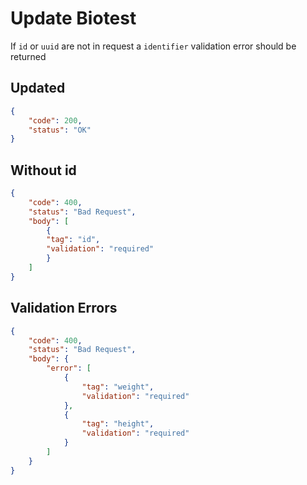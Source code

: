 # Update Biotest

If `id` or `uuid` are not in request a `identifier` validation error should be returned

## Updated

```JSON
{
    "code": 200,
    "status": "OK"
}
```

## Without id

```JSON
{
    "code": 400,
    "status": "Bad Request",
    "body": [
        {
        "tag": "id",
        "validation": "required"
        }
    ]
}
```

## Validation Errors

```JSON
{
    "code": 400,
    "status": "Bad Request",
    "body": {
        "error": [
            {
                "tag": "weight",
                "validation": "required"
            },
            {
                "tag": "height",
                "validation": "required"
            }
        ]
    }
}
```
